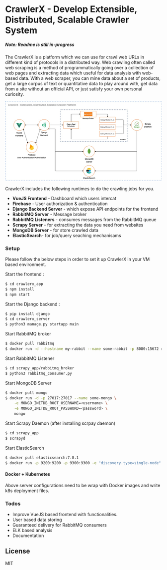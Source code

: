 # CrawlerX - Develop Extensible, Distributed, Scalable Crawler System

##### Note: Readme is still in-progress

The CrawlerX is a platform which we can use for crawl web URLs in different kind of protocols in a distributed way. Web crawling often called web scraping is a method of programmatically going over a collection of web pages and extracting data which useful for data analysis with web-based data. With a web scraper, you can mine data about a set of products, get a large corpus of text or quantitative data to play around with, get data from a site without an official API, or just satisfy your own personal curiosity. 

![Architecture Diagram](resources/architecture_diagram.jpg)

CrawlerX includes the following runtimes to do the crawling jobs for you. 

- **VueJS Frontend** - Dashboard which users intercat
- **Firebase** - User authorization & authentication
- **Django Backend Server** - which expose API endpoints for the frontend 
- **RabbitMQ Server** - Message broker 
- **RabbitMQ Listeners** - consumes messages from the RabbitMQ queue
- **Scrapy Server** - for extracting the data you need from websites
- **MongoDB Server** - for store crawled data
- **ElasticSearch**- for job/query seaching mechanisams

### Setup

Please follow the below steps in order to set it up CrawlerX in your VM based environment.

Start the frontend :
```sh
$ cd crawlerx_app
$ npm install 
$ npm start
```

Start the Django backend :
```sh
$ pip install django
$ cd crawlerx_server
$ python3 manage.py startapp main
```

Start RabbitMQ broker

```sh
$ docker pull rabbitmq
$ docker run -d --hostname my-rabbit --name some-rabbit -p 8080:15672 rabbitmq:3-management
```

Start RabbitMQ Listener
```sh
$ cd scrapy_app/rabbitmq_broker
$ python3 rabbitmq_consumer.py
```

Start MongoDB Server
```sh
$ docker pull mongo
$ docker run -d -p 27017:27017 --name some-mongo \
    -e MONGO_INITDB_ROOT_USERNAME=<username> \
    -e MONGO_INITDB_ROOT_PASSWORD=<password> \
    mongo
```

Start Scrapy Daemon (after installing scrpay daemon)
```sh
$ cd scrapy_app
$ scrapyd
```

Start ElasticSearch
```sh
$ docker pull elasticsearch:7.8.1
$ docker run -p 9200:9200 -p 9300:9300 -e "discovery.type=single-node" elasticsearch:7.8.1
```

#### Docker + Kubernetes

Above server configurations need to be wrap with Docker images and write k8s deployment files.

### Todos

 - Improve VueJS based frontend with functionalities.
 - User based data storing
 - Guaranteed delivery for RabbitMQ consumers
 - ELK based analysis
 - Documentation

License
----
MIT

